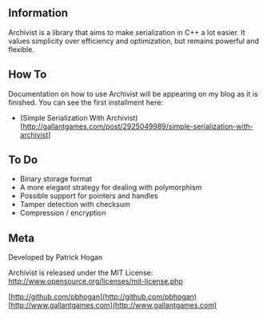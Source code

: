 ## Information

Archivist is a library that aims to make serialization in C++ a lot easier. It values simplicity over efficiency and optimization, but remains powerful and flexible.

## How To

Documentation on how to use Archivist will be appearing on my blog as it is finished. You can see the first installment here:

* (Simple Serialization With Archivist)[http://gallantgames.com/post/2925049989/simple-serialization-with-archivist]

## To Do

* Binary storage format
* A more elegant strategy for dealing with polymorphism
* Possible support for pointers and handles
* Tamper detection with checksum
* Compression / encryption

## Meta

Developed by Patrick Hogan

Archivist is released under the MIT License: http://www.opensource.org/licenses/mit-license.php

[http://github.com/pbhogan](http://github.com/pbhogan)  
[http://www.gallantgames.com](http://www.gallantgames.com)
